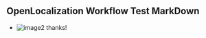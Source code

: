 ## OpenLocalization Workflow Test MarkDown
* ![image2](.\160707b3-0204-46f1-b77c-ad35d72dd85d.png) thanks!

<!--HONumber=Dec16_HO1-->


